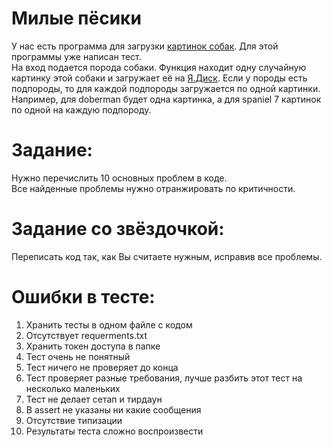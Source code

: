 
# Милые пёсики
У нас есть программа для загрузки [картинок собак](https://dog.ceo/dog-api/documentation). Для этой программы уже написан тест.  
На вход подается порода собаки. Функция находит одну случайную картинку этой собаки и загружает её на [Я.Диск](https://yandex.ru/dev/disk/poligon/).
Если у породы есть подпороды, то для каждой подпороды загружается по одной картинки.
Например, для doberman будет одна картинка, а для spaniel 7 картинок по одной на каждую подпороду.

# Задание:
Нужно перечислить 10 основных проблем в коде.  
Все найденные проблемы нужно отранжировать по критичности.

# Задание со звёздочкой:
Переписать код так, как Вы считаете нужным, исправив все проблемы.

# Ошибки в тесте:
1. Хранить тесты в одном файле с кодом
2. Отсутствует requerments.txt
3. Хранить токен доступа в папке
4. Тест очень не понятный
5. Тест ничего не проверяет до конца
6. Тест проверяет разные требования, лучше разбить этот тест на несколько маленьких
7. Тест не делает сетап и тирдаун
8. В assert не указаны ни какие сообщения
9. Отсутствие типизации
10. Результаты теста сложно воспроизвести
